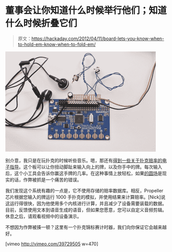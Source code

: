 # 董事会让你知道什么时候举行他们；知道什么时候折叠它们

> 原文：<https://hackaday.com/2012/04/11/board-lets-you-know-when-to-hold-em-know-when-to-fold-em/>

![](img/e127ecb9948ca74e8f8ebbadc7f366c8.png "build-your-own-cheat-at-poker")

别介意，我只是在玩扑克的时候听些音乐。嗯，那还有[得到一些关于扑克赔率的电子指导](http://www.gadgetgangster.com/news/54/531)。这个板可以让你扭动脚趾来输入向上的牌，以及你手中的牌。每次输入后，这个小工具会告诉你赢这手牌的几率。在这种事情上放轻松，如果[的圆场](http://www.imdb.com/title/tt0128442/)是现实的话，作弊被抓是一个痛苦的错误。

我们发现这个系统有趣的一点是，它不使用存储的赔率数据库。相反，Propeller 芯片根据您输入的牌运行 1000 手扑克的模拟，并使用结果来计算赔率。[Nick]说这运行得很快，因为他使用多个内核进行计算，并且减少了设备需要装载的数据。目前，反馈使用文本到语音生成的语音，但如果您愿意，您可以自定义音频剪辑。休息之后，请观看视频中的设备演示。

不想因为作弊被揍一顿？这里有一个扑克锦标赛计时器，我们向你保证它会越来越好。

[vimeo http://vimeo.com/39729505 w=470]